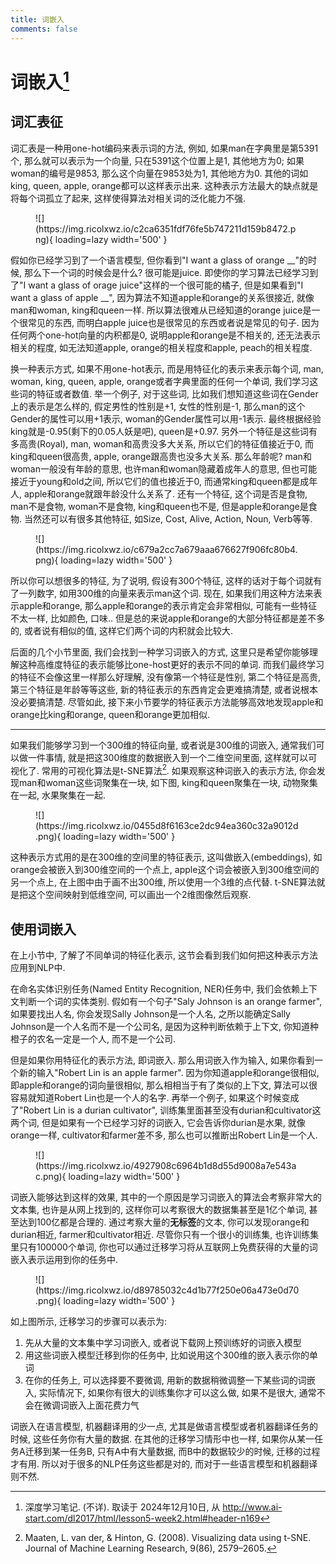 ```yaml
---
title: 词嵌入
comments: false
---
```


# 词嵌入[^1]

## 词汇表征

词汇表是一种用one-hot编码来表示词的方法, 例如, 如果man在字典里是第5391个, 那么就可以表示为一个向量, 只在5391这个位置上是1, 其他地方为0; 如果woman的编号是9853, 那么这个向量在9853处为1, 其他地方为0. 其他的词如king, queen, apple, orange都可以这样表示出来. 这种表示方法最大的缺点就是将每个词孤立了起来, 这样使得算法对相关词的泛化能力不强.

<figure markdown='1'>
  ![](https://img.ricolxwz.io/c2ca6351fdf76fe5b747211d159b8472.png){ loading=lazy width='500' }
</figure>

假如你已经学习到了一个语言模型, 但你看到"I want a glass of orange \_\_"的时候, 那么下一个词的时候会是什么? 很可能是juice. 即使你的学习算法已经学习到了"I want a glass of orage juice"这样的一个很可能的橘子, 但是如果看到"I want a glass of apple __", 因为算法不知道apple和orange的关系很接近, 就像man和woman, king和queen一样. 所以算法很难从已经知道的orange juice是一个很常见的东西, 而明白apple juice也是很常见的东西或者说是常见的句子. 因为任何两个one-hot向量的内积都是0, 说明apple和orange是不相关的, 还无法表示相关的程度, 如无法知道apple, orange的相关程度和apple, peach的相关程度.

换一种表示方式, 如果不用one-hot表示, 而是用特征化的表示来表示每个词, man, woman, king, queen, apple, orange或者字典里面的任何一个单词, 我们学习这些词的特征或者数值. 举一个例子, 对于这些词, 比如我们想知道这些词在Gender上的表示是怎么样的, 假定男性的性别是+1, 女性的性别是-1, 那么man的这个Gender的属性可以用+1表示, woman的Gender属性可以用-1表示. 最终根据经验king就是-0.95(剩下的0.05人妖是吧), queen是+0.97. 另外一个特征是这些词有多高贵(Royal), man, woman和高贵没多大关系, 所以它们的特征值接近于0, 而king和queen很高贵, apple, orange跟高贵也没多大关系. 那么年龄呢? man和woman一般没有年龄的意思, 也许man和woman隐藏着成年人的意思, 但也可能接近于young和old之间, 所以它们的值也接近于0, 而通常king和queen都是成年人, apple和orange就跟年龄没什么关系了. 还有一个特征, 这个词是否是食物, man不是食物, woman不是食物, king和queen也不是, 但是apple和orange是食物. 当然还可以有很多其他特征, 如Size, Cost, Alive, Action, Noun, Verb等等.

<figure markdown='1'>
  ![](https://img.ricolxwz.io/c679a2cc7a679aaa676627f906fc80b4.png){ loading=lazy width='500' }
</figure>

所以你可以想很多的特征, 为了说明, 假设有300个特征, 这样的话对于每个词就有了一列数字, 如用300维的向量来表示man这个词. 现在, 如果我们用这种方法来表示apple和orange, 那么apple和orange的表示肯定会非常相似, 可能有一些特征不太一样, 比如颜色, 口味.. 但是总的来说apple和orange的大部分特征都是差不多的, 或者说有相似的值, 这样它们两个词的内积就会比较大.

后面的几个小节里面, 我们会找到一种学习词嵌入的方式, 这里只是希望你能够理解这种高维度特征的表示能够比one-host更好的表示不同的单词. 而我们最终学习的特征不会像这里一样那么好理解, 没有像第一个特征是性别, 第二个特征是高贵, 第三个特征是年龄等等这些, 新的特征表示的东西肯定会更难搞清楚, 或者说根本没必要搞清楚. 尽管如此, 接下来小节要学的特征表示方法能够高效地发现apple和orange比king和orange, queen和orange更加相似.

---

如果我们能够学习到一个300维的特征向量, 或者说是300维的词嵌入, 通常我们可以做一件事情, 就是把这300维度的数据嵌入到一个二维空间里面, 这样就可以可视化了. 常用的可视化算法是t-SNE算法[^2]. 如果观察这种词嵌入的表示方法, 你会发现man和woman这些词聚集在一块, 如下图, king和queen聚集在一块, 动物聚集在一起, 水果聚集在一起.

<figure markdown='1'>
  ![](https://img.ricolxwz.io/0455d8f6163ce2dc94ea360c32a9012d.png){ loading=lazy width='500' }
</figure>

这种表示方式用的是在300维的空间里的特征表示, 这叫做嵌入(embeddings), 如orange会被嵌入到300维空间的一个点上, apple这个词会被嵌入到300维空间的另一个点上, 在上图中由于画不出300维, 所以使用一个3维的点代替. t-SNE算法就是把这个空间映射到低维空间, 可以画出一个2维图像然后观察.

## 使用词嵌入

在上小节中, 了解了不同单词的特征化表示, 这节会看到我们如何把这种表示方法应用到NLP中.

在命名实体识别任务(Named Entity Recognition, NER)任务中, 我们会依赖上下文判断一个词的实体类别. 假如有一个句子"Saly Johnson is an orange farmer", 如果要找出人名, 你会发现Sally Johnson是一个人名, 之所以能确定Sally Johnson是一个人名而不是一个公司名, 是因为这种判断依赖于上下文, 你知道种橙子的农名一定是一个人, 而不是一个公司.

但是如果你用特征化的表示方法, 即词嵌入. 那么用词嵌入作为输入, 如果你看到一个新的输入"Robert Lin is an apple farmer". 因为你知道apple和orange很相似, 即apple和orange的词向量很相似, 那么相相当于有了类似的上下文, 算法可以很容易就知道Robert Lin也是一个人的名字. 再举一个例子, 如果这个时候变成了"Robert Lin is a durian cultivator", 训练集里面甚至没有durian和cultivator这两个词, 但是如果有一个已经学习好的词嵌入, 它会告诉你durian是水果, 就像orange一样, cultivator和farmer差不多, 那么也可以推断出Robert Lin是一个人.

<figure markdown='1'>
  ![](https://img.ricolxwz.io/4927908c6964b1d8d55d9008a7e543ac.png){ loading=lazy width='500' }
</figure>

词嵌入能够达到这样的效果, 其中的一个原因是学习词嵌入的算法会考察非常大的文本集, 也许是从网上找到的, 这样你可以考察很大的数据集甚至是1亿个单词, 甚至达到100亿都是合理的. 通过考察大量的**无标签**的文本, 你可以发现orange和durian相近, farmer和cultivator相近. 尽管你只有一个很小的训练集, 也许训练集里只有100000个单词, 你也可以通过迁移学习将从互联网上免费获得的大量的词嵌入表示运用到你的任务中.

<figure markdown='1'>
  ![](https://img.ricolxwz.io/d89785032c4d1b77f250e06a473e0d70.png){ loading=lazy width='500' }
</figure>

如上图所示, 迁移学习的步骤可以表示为:

1. 先从大量的文本集中学习词嵌入, 或者说下载网上预训练好的词嵌入模型
2. 用这些词嵌入模型迁移到你的任务中, 比如说用这个300维的嵌入表示你的单词
3. 在你的任务上, 可以选择要不要微调, 用新的数据稍微调整一下某些词的词嵌入, 实际情况下, 如果你有很大的训练集你才可以这么做, 如果不是很大, 通常不会在微调词嵌入上面花费力气

词嵌入在语言模型, 机器翻译用的少一点, 尤其是做语言模型或者机器翻译任务的时候, 这些任务你有大量的数据. 在其他的迁移学习情形中也一样, 如果你从某一任务A迁移到某一任务B, 只有A中有大量数据, 而B中的数据较少的时候, 迁移的过程才有用. 所以对于很多的NLP任务这些都是对的, 而对于一些语言模型和机器翻译则不然.

[^1]: 深度学习笔记. (不详). 取读于 2024年12月10日, 从 http://www.ai-start.com/dl2017/html/lesson5-week2.html#header-n169
[^2]: Maaten, L. van der, & Hinton, G. (2008). Visualizing data using t-SNE. Journal of Machine Learning Research, 9(86), 2579–2605.
